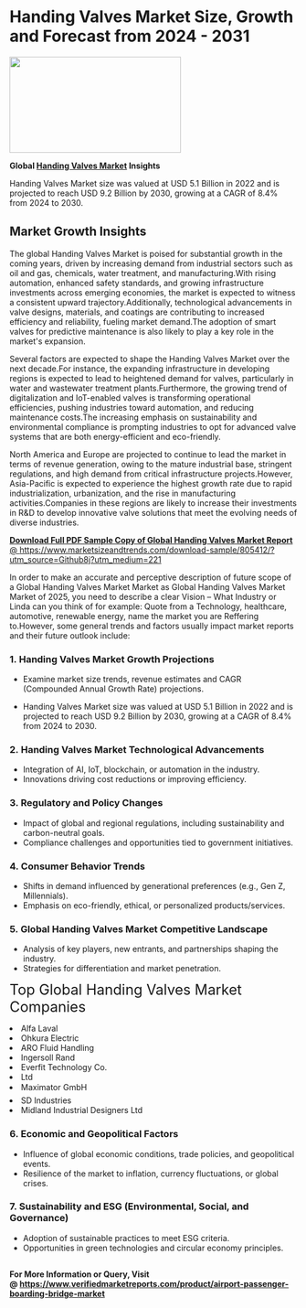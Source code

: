 <H1>Handing Valves Market Size, Growth and Forecast from 2024 - 2031</H1><img class="aligncenter size-medium wp-image-584254" src="https://thirdeyenews.in/wp-content/uploads/2024/09/Global-Market-Research-300x168.jpeg" alt="" width="300" height="168" /><p><strong>Global&nbsp;<a href="https://www.marketsizeandtrends.com/download-sample/805412/?utm_source=Github8j?utm_medium=221">Handing Valves Market</a> Insights</strong></p><p>Handing Valves Market size was valued at USD 5.1 Billion in 2022 and is projected to reach USD 9.2 Billion by 2030, growing at a CAGR of 8.4% from 2024 to 2030.</p><p><h2>Market Growth Insights</h2> <p>The global Handing Valves Market is poised for substantial growth in the coming years, driven by increasing demand from industrial sectors such as oil and gas, chemicals, water treatment, and manufacturing.With rising automation, enhanced safety standards, and growing infrastructure investments across emerging economies, the market is expected to witness a consistent upward trajectory.Additionally, technological advancements in valve designs, materials, and coatings are contributing to increased efficiency and reliability, fueling market demand.The adoption of smart valves for predictive maintenance is also likely to play a key role in the market's expansion.</p> <p><a href="#download-sample"></a></p> <p>Several factors are expected to shape the Handing Valves Market over the next decade.For instance, the expanding infrastructure in developing regions is expected to lead to heightened demand for valves, particularly in water and wastewater treatment plants.Furthermore, the growing trend of digitalization and IoT-enabled valves is transforming operational efficiencies, pushing industries toward automation, and reducing maintenance costs.The increasing emphasis on sustainability and environmental compliance is prompting industries to opt for advanced valve systems that are both energy-efficient and eco-friendly.</p> <p>North America and Europe are projected to continue to lead the market in terms of revenue generation, owing to the mature industrial base, stringent regulations, and high demand from critical infrastructure projects.However, Asia-Pacific is expected to experience the highest growth rate due to rapid industrialization, urbanization, and the rise in manufacturing activities.Companies in these regions are likely to increase their investments in R&D to develop innovative valve solutions that meet the evolving needs of diverse industries.</p> <p><a href="#get-more"></p><p><span class=""><strong>Download Full PDF Sample Copy of Global Handing Valves Market Report</strong> @ <a href="https://www.marketsizeandtrends.com/download-sample/805412/?utm_source=Github8j?utm_medium=221" target="_blank">https://www.marketsizeandtrends.com/download-sample/805412/?utm_source=Github8j?utm_medium=221</a></span></p><p>In order to make an accurate and perceptive description of future scope of a Global&nbsp;Handing Valves Market Market as Global&nbsp;Handing Valves Market Market of 2025, you need to describe a clear Vision &ndash; What Industry or Linda can you think of for example: Quote from a Technology, healthcare, automotive, renewable energy, name the market you are Reffering to.However, some general trends and factors usually impact market reports and their future outlook include:</p><h3>1.&nbsp;<strong>Handing Valves Market Growth Projections</strong></h3><ul><li>Examine market size trends, revenue estimates and CAGR (Compounded Annual Growth Rate) projections.</li><li><p>Handing Valves Market size was valued at USD 5.1 Billion in 2022 and is projected to reach USD 9.2 Billion by 2030, growing at a CAGR of 8.4% from 2024 to 2030.</p></li></ul><h3>2.&nbsp;<strong>Handing Valves Market Technological Advancements</strong></h3><ul><li>Integration of AI, IoT, blockchain, or automation in the industry.</li><li>Innovations driving cost reductions or improving efficiency.</li></ul><h3>3.&nbsp;<strong>Regulatory and Policy Changes</strong></h3><ul><li>Impact of global and regional regulations, including sustainability and carbon-neutral goals.</li><li>Compliance challenges and opportunities tied to government initiatives.</li></ul><h3>4.&nbsp;<strong>Consumer Behavior Trends</strong></h3><ul><li>Shifts in demand influenced by generational preferences (e.g., Gen Z, Millennials).</li><li>Emphasis on eco-friendly, ethical, or personalized products/services.</li></ul><h3>5.&nbsp;<strong>Global Handing Valves Market Competitive Landscape</strong></h3><ul><li>Analysis of key players, new entrants, and partnerships shaping the industry.</li><li>Strategies for differentiation and market penetration.</li></ul><p data-pm-slice="1 1 []"><span style="color: inherit; font-family: inherit; font-size: 25px;">Top Global Handing Valves Market Companies</span></p><div class="" data-test-id=""><p><li>Alfa Laval</li><li> Ohkura Electric</li><li> ARO Fluid Handling</li><li> Ingersoll Rand</li><li> Everfit Technology Co.</li><li> Ltd</li><li> Maximator GmbH</li><li> SD Industries</li><li> Midland Industrial Designers Ltd</li></p></div><h3>6.&nbsp;<strong>Economic and Geopolitical Factors</strong></h3><ul><li>Influence of global economic conditions, trade policies, and geopolitical events.</li><li>Resilience of the market to inflation, currency fluctuations, or global crises.</li></ul><h3>7.&nbsp;<strong>Sustainability and ESG (Environmental, Social, and Governance)</strong></h3><ul><li>Adoption of sustainable practices to meet ESG criteria.</li><li>Opportunities in green technologies and circular economy principles.</li></ul><h2><strong style="font-size: 14px;">For More Information or Query, Visit @&nbsp;</strong><a style="background-color: #ffffff; font-size: 14px;" href="https://www.marketsizeandtrends.com/report/handing-valves-market/" target="_blank">https://www.verifiedmarketreports.com/product/airport-passenger-boarding-bridge-market</a></h2>